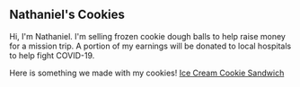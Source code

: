 ## Nathaniel's Cookies 

Hi, I'm Nathaniel.  I'm selling frozen cookie dough balls to help raise money for a mission trip.  A portion of my earnings will be donated to local hospitals to help fight COVID-19.


Here is something we made with my cookies! [Ice Cream Cookie Sandwich](https://imgur.com/a/dTRvyht)
